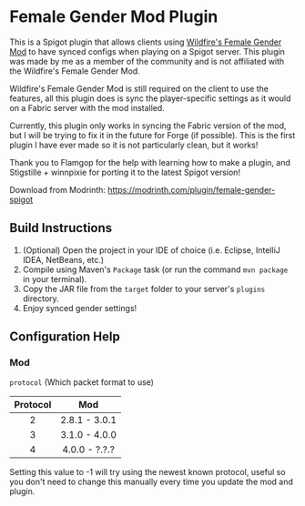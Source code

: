 # Female Gender Mod Plugin

This is a Spigot plugin that allows clients using [Wildfire's Female Gender Mod](https://modrinth.com/mod/female-gender)
to have synced configs when playing on a Spigot server. This plugin was made by me as a member of the community and is
not affiliated with the Wildfire's Female Gender Mod.

Wildfire's Female Gender Mod is still required on the client to use the features, all this plugin does is sync the
player-specific settings as it would on a Fabric server with the mod installed.

Currently, this plugin only works in syncing the Fabric version of the mod, but I will be trying to fix it in the future
for Forge (if possible). This is the first plugin I have ever made so it is not particularly clean, but it works!

Thank you to Flamgop for the help with learning how to make a plugin, and Stigstille + winnpixie for porting it to the
latest Spigot version!

Download from Modrinth: https://modrinth.com/plugin/female-gender-spigot

## Build Instructions

1. (Optional) Open the project in your IDE of choice (i.e. Eclipse, IntelliJ IDEA, NetBeans, etc.)
2. Compile using Maven's `Package` task (or run the command `mvn package` in your terminal).
3. Copy the JAR file from the `target` folder to your server's `plugins` directory.
4. Enjoy synced gender settings!

## Configuration Help

### Mod

`protocol` (Which packet format to use)

| Protocol |      Mod      |
|:--------:|:-------------:|
|    2     | 2.8.1 - 3.0.1 |
|    3     | 3.1.0 - 4.0.0 |
|    4     | 4.0.0 - ?.?.? |

Setting this value to -1 will try using the newest known protocol, useful so you don't need to change this manually
every time you update the mod and plugin.